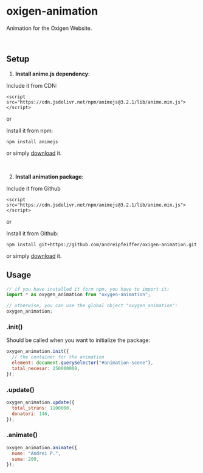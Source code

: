 # oxigen-animation

Animation for the Oxigen Website.

<br />

## Setup

1. **Install anime.js dependency**:

Include it from CDN:

```
<script src="https://cdn.jsdelivr.net/npm/animejs@3.2.1/lib/anime.min.js"></script>
```

or

Install it from npm:

```
npm install animejs
```

or simply [download](https://github.com/juliangarnier/anime/) it.

<br />

2. **Install animation package**:

Include it from Github

```
<script src="https://cdn.jsdelivr.net/npm/animejs@3.2.1/lib/anime.min.js"></script>
```

or

Install it from Github:

```
npm install git+https://github.com/andreipfeiffer/oxigen-animation.git
```

or simply [download](https://raw.githubusercontent.com/andreipfeiffer/oxigen-animation/main/dist/oxygen-animation.js) it.

## Usage

```js
// if you have installed it form npm, you have to import it:
import * as oxygen_animation from "oxygen-animation";

// otherwise, you can use the global object "oxygen_animation":
oxygen_animation;
```

### .init()

Should be called when you want to initialize the package:

```js
oxygen_animation.init({
  // the container for the animation
  element: document.querySelector("#animation-scene"),
  total_necesar: 250000000,
});
```

### .update()

```js
oxygen_animation.update({
  total_strans: 1100000,
  donatori: 146,
});
```

### .animate()

```js
oxygen_animation.animate({
  nume: "Andrei P.",
  suma: 200,
});
```
